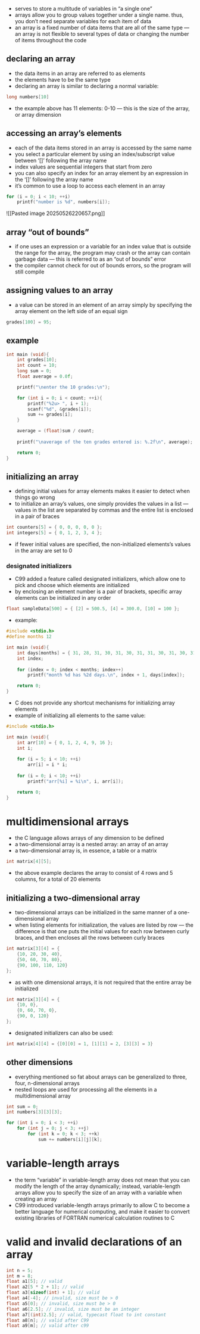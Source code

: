 - serves to store a multitude of variables in “a single one”
- arrays allow you to group values together under a single name. thus, you don’t need separate variables for each item of data
- an array is a fixed number of data items that are all of the same type — an array is not flexible to several types of data or changing the number of items throughout the code
## declaring an array
- the data items in an array are referred to as elements
- the elements have to be the same type
- declaring an array is similar to declaring a normal variable:
```C
long numbers[10]
```
- the example above has 11 elements: 0-10 — this is the size of the array, or array dimension
## accessing an array’s elements
- each of the data items stored in an array is accessed by the same name
- you select a particular element by using an index/subscript value between ‘[]’ following the array name
- index values are sequential integers that start from zero
- you can also specify an index for an array element by an expression in the ‘[]’ following the array name
- it’s common to use a loop to access each element in an array
```C 
for (i = 0; i < 10; ++i)
	printf("number is %d", numbers[i]);
```
![[Pasted image 20250526220657.png]]
## array “out of bounds”
- if one uses an expression or a variable for an index value that is outside the range for the array, the program may crash or the array can contain garbage data — this is referred to as an “out of bounds” error
- the compiler cannot check for out of bounds errors, so the program will still compile
## assigning values to an array
- a value can be stored in an element of an array simply by specifying the array element on the left side of an equal sign
```C
grades[100] = 95;
```
## example
```C
int main (void){
	int grades[10];
	int count = 10;
	long sum = 0;
	float average = 0.0f;

	printf("\nenter the 10 grades:\n");

	for (int i = 0; i < count; ++i){
		printf("%2u> ", i + 1);
		scanf("%d", &grades[i]);
		sum += grades[i];
	}

	average = (float)sum / count;
	
	printf("\naverage of the ten grades entered is: %.2f\n", average);

	return 0;
}
```
## initializing an array
- defining initial values for array elements makes it easier to detect when things go wrong
- to initialize an array’s values, one simply provides the values in a list — values in the list are separated by commas and the entire list is enclosed in a pair of braces
```C
int counters[5] = { 0, 0, 0, 0, 0 };
int integers[5] = { 0, 1, 2, 3, 4 };
```
- if fewer initial values are specified, the non-initialized elements’s values in the array are set to 0
### designated initializers
- C99 added a feature called designated initializers, which allow one to pick and choose which elements are initialized
- by enclosing an element number is a pair of brackets, specific array elements can be initialized in any order
```C
float sampleData[500] = { [2] = 500.5, [4] = 300.0, [10] = 100 };
```
- example:
```C
#include <stdio.h>
#define months 12

int main (void){
	int days[months] = { 31, 28, 31, 30, 31, 30, 31, 31, 30, 31, 30, 31 };
	int index;
	
	for (index = 0; index < months; index++)
		printf("month %d has %2d days.\n", index + 1, days[index]);

	return 0;
}
```
- C does not provide any shortcut mechanisms for initializing array elements
- example of initializing all elements to the same value:
```C
#include <stdio.h>

int main (void){
	int arr[10] = { 0, 1, 2, 4, 9, 16 };
	int i;
	
	for (i = 5; i < 10; ++i)
		arr[i] = i * i;
	
	for (i = 0; i < 10; ++i)
		printf("arr[%i] = %i\n", i, arr[i]);

	return 0;
}
```
# multidimensional arrays
- the C language allows arrays of any dimension to be defined
- a two-dimensional array is a nested array: an array of an array
- a two-dimensional array is, in essence, a table or a matrix
```C
int matrix[4][5];
```
- the above example declares the array to consist of 4 rows and 5 columns, for a total of 20 elements
## initializing a two-dimensional array
- two-dimensional arrays can be initialized in the same manner of a one-dimensional array
- when listing elements for initialization, the values are listed by row — the difference is that one puts the initial values for each row between curly braces, and then encloses all the rows between curly braces
```C
int matrix[3][4] = {
	{10, 20, 30, 40},
	{50, 60, 70, 80},
	{90, 100, 110, 120}
};
```
- as with one dimensional arrays, it is not required that the entire array be initialized
```C
int matrix[3][4] = {
	{10, 0},
	{0, 60, 70, 0},
	{90, 0, 120}
};
```
- designated initializers can also be used:
```C
int matrix[4][4] = {[0][0] = 1, [1][1] = 2, [3][3] = 3}
```
## other dimensions
- everything mentioned so fat about arrays can be generalized to three, four, n-dimensional arrays
- nested loops are used for processing all the elements in a multidimensional array
```C
int sum = 0;
int numbers[3][3][3];

for (int i = 0; i < 3; ++i)
	for (int j = 0; j < 3; ++j)
		for (int k = 0; k < 3; ++k)
			sum += numbers[i][j][k];
```
# variable-length arrays
- the term “variable” in variable-length array does not mean that you can modify the length of the array dynamically; instead, variable-length arrays allow you to specify the size of an array with a variable when creating an array
- C99 introduced variable-length arrays primarily to allow C to become a better language for numerical computing, and make it easier to convert existing libraries of FORTRAN numerical calculation routines to C
# valid and invalid declarations of an array
```C
int n = 5;
int m = 8;
float a1[5]; // valid
float a2[5 * 2 + 1]; // valid
float a3[sizeof(int) + 1]; // valid
float a4[-4]; // invalid, size must be > 0
float a5[0]; // invalid, size must be > 0
float a6[2.5]; // invalid, size must be an integer
float a7[(int)2.5]; // valid, typecast float to int constant
float a8[n]; // valid after C99
float a9[m]; // valid after c99
```